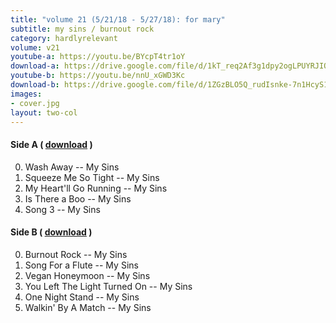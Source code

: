 ```yaml
---
title: "volume 21 (5/21/18 - 5/27/18): for mary"
subtitle: my sins / burnout rock
category: hardlyrelevant
volume: v21
youtube-a: https://youtu.be/BYcpT4tr1oY
download-a: https://drive.google.com/file/d/1kT_req2Af3g1dpy2ogLPUYRJIO5kICKD/view?usp=drivesdk
youtube-b: https://youtu.be/nnU_xGWD3Kc
download-b: https://drive.google.com/file/d/1ZGzBLO5Q_rudIsnke-7n1HcyS1hJ06xB/view?usp=drivesdk
images:
- cover.jpg
layout: two-col
---
```

#### Side A ( <a target="_blank" href="{{ page.download-a }}">download</a> ) ####
0. Wash Away -- My Sins
1. Squeeze Me So Tight -- My Sins
2. My Heart'll Go Running -- My Sins
3. Is There a Boo -- My Sins
4. Song 3 -- My Sins

#### Side B ( <a target="_blank" href="{{ page.download-b }}">download</a> ) ####
0. Burnout Rock -- My Sins
1. Song For a Flute -- My Sins
2. Vegan Honeymoon -- My Sins
3. You Left The Light Turned On -- My Sins
4. One Night Stand -- My Sins
5. Walkin' By A Match -- My Sins

